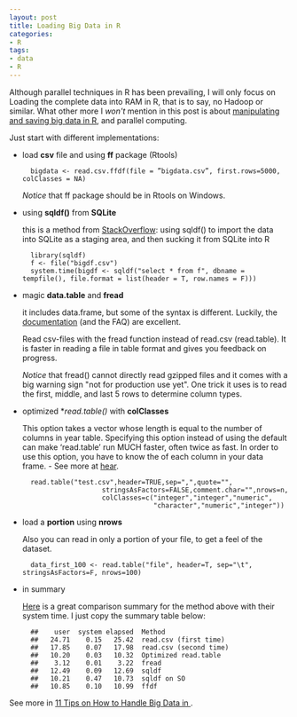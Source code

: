 ```yaml
---
layout: post
title: Loading Big Data in R
categories:
- R
tags:
- data
- R
---
```




Although parallel techniques in R has been prevailing, I will only focus on Loading the complete data into RAM in R, that is to say, no Hadoop or similar. What other more I *won't* mention in this post is about [manipulating and saving big data in R](http://www.r-bloggers.com/big-data-analysis-for-free-in-r-or-how-i-learned-to-load-manipulate-and-save-data-using-the-ff-package/), and parallel computing.

Just start with different implementations:

* load **csv** file and using **ff** package (Rtools)
	
		bigdata <- read.csv.ffdf(file = ”bigdata.csv”, first.rows=5000, colClasses = NA)
	
	*Notice* that ff package should be in Rtools on Windows.
* using **sqldf()** from **SQLite** 
	
	this is a method from [StackOverflow](http://stackoverflow.com/a/1820610/1849063): using sqldf() to import the data into SQLite as a staging area, and then sucking it from SQLite into R

		library(sqldf)
		f <- file("bigdf.csv")
		system.time(bigdf <- sqldf("select * from f", dbname = tempfile(), file.format = list(header = T, row.names = F)))

* magic **data.table** and **fread**
	
	it includes data.frame, but some of the syntax is different. Luckily, the [documentation](http://cran.r-project.org/web/packages/data.table/vignettes/datatable-intro.pdf) (and the FAQ) are excellent.

	Read csv-files with the fread function instead of read.csv (read.table). It is faster in reading a file in table format and gives you feedback on progress.
	
	*Notice* that fread() cannot directly read gzipped files and it comes with a big warning sign "not for production use yet". One trick it uses is to read the first, middle, and last 5 rows to determine column types.

* optimized **read.table()* with **colClasses**

	This option takes a vector whose length is equal to the number of columns in year table. Specifying this option instead of using the default can make ‘read.table’ run MUCH faster, often twice as fast. In order to use this option, you have to know the of each column in your data frame. - See more at [hear](http://simplystatistics.tumblr.com/post/11142408176/r-workshop-reading-in-large-data-frames#sthash.IpNe4GfP.dpuf).

		read.table("test.csv",header=TRUE,sep=",",quote="",  
                          stringsAsFactors=FALSE,comment.char="",nrows=n,                   
                          colClasses=c("integer","integer","numeric",                        
                                       "character","numeric","integer"))
	
* load a **portion** using **nrows**

	Also you can read in only a portion of your file, to get a feel of the dataset.

		data_first_100 <- read.table("file", header=T, sep="\t", stringsAsFactors=F, nrows=100)

* in summary

	[Here](http://stackoverflow.com/a/15058684/1849063) is a great comparison summary for the method above with their system time. I just copy the summary table below:

		##    user  system elapsed  Method
		##   24.71    0.15   25.42  read.csv (first time)
		##   17.85    0.07   17.98  read.csv (second time)
		##   10.20    0.03   10.32  Optimized read.table
		##    3.12    0.01    3.22  fread
		##   12.49    0.09   12.69  sqldf
		##   10.21    0.47   10.73  sqldf on SO
		##   10.85    0.10   10.99  ffdf



See more in [11 Tips on How to Handle Big Data in ](http://www.theodi.org/blog/fig-data-11-tips-how-handle-big-data-r-and-1-bad-pun).